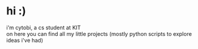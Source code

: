 # hi :)
i'm cytobi, a cs student at KIT  
on here you can find all my little projects (mostly python scripts to explore ideas i've had)
